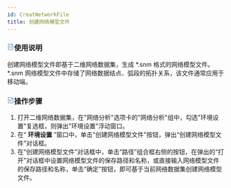 ```yaml
---
id: CreatNetworkFile
title: 创建网络模型文件
---
```

### ![](../img/read.gif)使用说明

创建网络模型文件即基于二维网络数据集，生成 \*.snm 格式的网络模型文件。\*.snm 网络模型文件中存储了网络数据结点、弧段的拓扑关系，该文件通常应用于移动端。

### ![](../img/read.gif)操作步骤

1. 打开二维网络数据集，在"网络分析"选项卡的"网络分析"组中，勾选"环境设置"复选框，则弹出"环境设置"浮动窗口。
2. 在“ **环境设置** ”窗口中，单击"创建网络模型文件"按钮，弹出“创建网络模型文件”对话框。
3. 在“创建网络模型文件”对话框中，单击“路径”组合框右侧的按钮，在弹出的“打开”对话框中设置网络模型文件的保存路径和名称，或直接输入网络模型文件的保存路径和名称，单击“确定”按钮，即可基于当前网络数据集创建网络模型文件。
